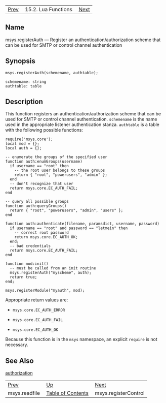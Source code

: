 |     |     |     |
| --- | --- | --- |
| [Prev](lua.ref.msys.readfile)  | 15.2. Lua Functions |  [Next](lua.ref.msys.registerControl.php) |

<a name="lua.ref.msys.registerAuth"></a>
## Name

msys.registerAuth — Register an authentication/authorization scheme that can be used for SMTP or control channel authentication

<a name="idp24575200"></a>
## Synopsis

`msys.registerAuth(schemename, authtable);`

```
schemename: string
authtable: table
```
<a name="idp24577872"></a>
## Description

This function registers an authentication/authorization scheme that can be used for SMTP or control channel authentication. `schemename` is the name used in the appropriate listener authentication stanza. `authtable` is a table with the following possible functions:

```
require('msys.core');
local mod = {};
local auth = {};

-- enumerate the groups of the specified user
function auth:enumGroups(username)
  if username == "root" then
    -- the root user belongs to these groups
    return { "root", "powerusers", "admin" };
  end
  -- don't recognize that user
  return msys.core.EC_AUTH_FAIL;
end

-- query all possible groups
function auth:queryGroups()
  return { "root", "powerusers", "admin", "users" };
end

function auth:authenticate(filename, paramsdict, username, password)
  if username == "root" and password == "letmein" then
    -- correct root password
    return msys.core.EC_AUTH_OK;
  end;
  -- bad credentials
  return msys.core.EC_AUTH_FAIL;
end

function mod:init()
  -- must be called from an init routine
  msys.registerAuth("myscheme", auth);
  return true;
end;

msys.registerModule("myauth", mod);
```

Appropriate return values are:

*   `msys.core.EC_AUTH_ERROR`

*   `msys.core.EC_AUTH_FAIL`

*   `msys.core.EC_AUTH_OK`

Because this function is in the `msys` namespace, an explicit `require` is not necessary.

<a name="idp24587840"></a>
## See Also

[authorization](conf.ref.authorization "authorization")

|     |     |     |
| --- | --- | --- |
| [Prev](lua.ref.msys.readfile)  | [Up](lua.function.details.php) |  [Next](lua.ref.msys.registerControl.php) |
| msys.readfile  | [Table of Contents](index) |  msys.registerControl |
